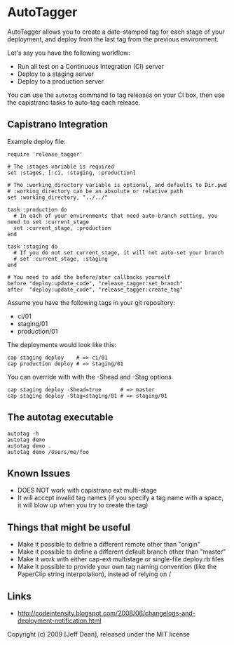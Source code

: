 # AutoTagger

AutoTagger allows you to create a date-stamped tag for each stage of your deployment, and deploy from the last tag from the previous environment.

Let's say you have the following workflow:

 * Run all test on a Continuous Integration (CI) server
 * Deploy to a staging server
 * Deploy to a production server

You can use the `autotag` command to tag releases on your CI box, then use the capistrano tasks to auto-tag each release.

## Capistrano Integration

Example deploy file:

    require 'release_tagger'

    # The :stages variable is required
    set :stages, [:ci, :staging, :production]

    # The :working_directory variable is optional, and defaults to Dir.pwd
    # :working_directory can be an absolute or relative path
    set :working_directory, "../../"

    task :production do
      # In each of your environments that need auto-branch setting, you need to set :current_stage
      set :current_stage, :production
    end

    task :staging do
      # If you do not set current_stage, it will not auto-set your branch
      # set :current_stage, :staging
    end

    # You need to add the before/ater callbacks yourself
    before "deploy:update_code", "release_tagger:set_branch"
    after  "deploy:update_code", "release_tagger:create_tag"

Assume you have the following tags in your git repository:

  * ci/01
  * staging/01
  * production/01

The deployments would look like this:

    cap staging deploy    # => ci/01
    cap production deploy # => staging/01

You can override with with the -Shead and -Stag options

    cap staging deploy -Shead=true      # => master
    cap staging deploy -Stag=staging/01 # => staging/01

## The autotag executable

    autotag -h
    autotag demo
    autotag demo .
    autotag demo /Users/me/foo

## Known Issues

  * DOES NOT work with capistrano ext multi-stage
  * It will accept invalid tag names (if you specify a tag name with a space, it will blow up when you try to create the tag)

## Things that might be useful

  * Make it possible to define a different remote other than "origin"
  * Make it possible to define a different default branch other than "master"
  * Make it work with either cap-ext multistage or single-file deploy.rb files
  * Make it possible to provide your own tag naming convention (like the PaperClip string interpolation), instead of relying on <prefix>/<timestamp>

## Links

 * http://codeintensity.blogspot.com/2008/06/changelogs-and-deployment-notification.html
  
Copyright (c) 2009 [Jeff Dean], released under the MIT license
